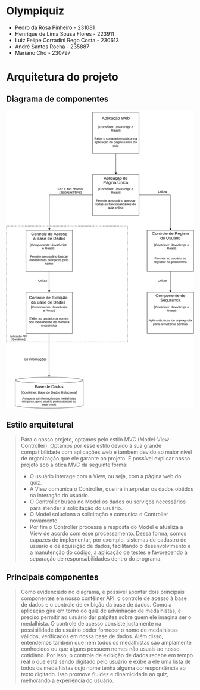 # Olympiquiz
- Pedro da Rosa Pinheiro - 231081
- Henrique de Lima Sousa Flores - 223911
- Luiz Felipe Corradini Rego Costa - 230613
- André Santos Rocha - 235887
- Mariano Cho - 230797

# Arquitetura do projeto

## Diagrama de componentes
<img src="./assets-md/diagrama.jpg" width="570px" height="800px">

## Estilo arquitetural
> Para o nosso projeto, optamos pelo estilo MVC (Model-View-Controller). Optamos por esse estilo devido à sua grande compatibilidade com aplicações web e tambem devido ao maior nível de organização que ele garante ao projeto.
> É possível explicar nosso projeto sob a ótica MVC da seguinte forma:
> * O usuário interage com a View, ou seja, com a página web do quiz.
> * A View comunica o Controller, que irá interpretar os dados obtidos na interação do usuário.
> * O Controller busca no Model os dados ou serviços necessários para atender à solicitação do usuário. 
> * O Model soluciona a solicitação e comunica o Controller novamente.
> * Por fim o Controller processa a resposta do Model e atualiza a View de acordo com esse processamento.
> Dessa forma, somos capazes de implementar, por exemplo, sistemas de cadastro de usuário e de aquisição de dados, facilitando o desenvolvimento e a manutenção do código, a aplicação de testes e favorecendo a separação de responsabilidades dentro do programa.
## Principais componentes
> Como evidenciado no diagrama, é possível apontar dois principais componentes em nosso contêiner API: o controle de acesso à base de dados e o controle de exibição da base de dados.
> Como a aplicação gira em torno do quiz de advinhação de medalhistas, é preciso permitir ao usuário dar palpites sobre quem ele imagina ser o medalhista. O controle de acesso consiste justamente na possibilidade do usuário poder fornecer o nome de medalhistas válidos, verificados em nossa base de dados.
> Além disso, entendemos também que nem todos os medalhistas são amplamente conhecidos ou que alguns possuem nomes não usuais ao nosso cotidiano. Por isso, o controle de exibição de dados recebe em tempo real o que está sendo digitado pelo usuário e exibe a ele uma lista de todos os medalhistas cujo nome tenha alguma correspondência ao texto digitado. Isso promove fluidez e dinamicidade ao quiz, melhorando a experiência do usuário.   

